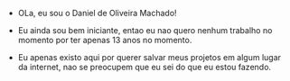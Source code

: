
- OLa, eu sou o Daniel de Oliveira Machado!
  
- Eu ainda sou bem iniciante, entao eu nao
  quero nenhum trabalho no momento por ter
  apenas 13 anos no momento.

- Eu apenas existo aqui por querer salvar
  meus projetos em algum lugar da internet,
  nao se preocupem que eu sei do que eu
  estou fazendo.
